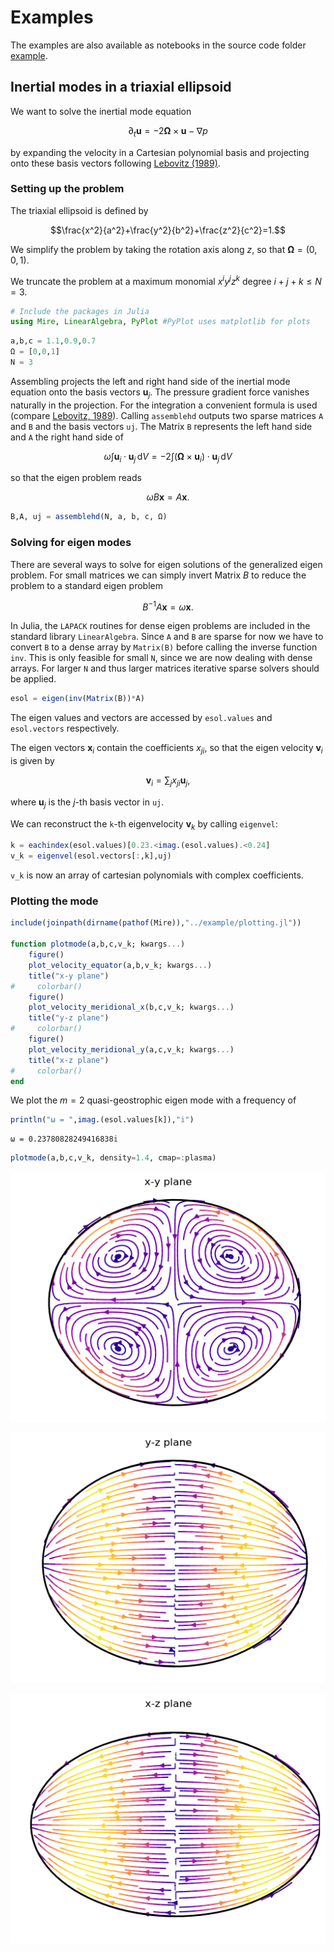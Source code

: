 # Examples

The examples are also available as notebooks in the source code folder [example](https://github.com/fgerick/Mire.jl/tree/master/example).

## Inertial modes in a triaxial ellipsoid

We want to solve the inertial mode equation

$$\partial_t \mathbf{u} = -2\mathbf{\Omega}\times\mathbf{u}-\nabla p$$

by expanding the velocity in a Cartesian polynomial basis and projecting onto these basis vectors following [Lebovitz (1989)](https://www.tandfonline.com/doi/abs/10.1080/03091928908208913).


### Setting up the problem

The triaxial ellipsoid is defined by

$$\frac{x^2}{a^2}+\frac{y^2}{b^2}+\frac{z^2}{c^2}=1.$$

We simplify the problem by taking the rotation axis along $z$, so that $\mathbf{\Omega}=(0,0,1)$.

We truncate the problem at a maximum monomial $x^iy^jz^k$ degree $i+j+k\leq N = 3$.


```julia
# Include the packages in Julia
using Mire, LinearAlgebra, PyPlot #PyPlot uses matplotlib for plots
```


```julia
a,b,c = 1.1,0.9,0.7
Ω = [0,0,1]
N = 3
```


Assembling projects the left and right hand side of the inertial mode equation onto the basis vectors $\mathbf{u}_j$. The pressure gradient force vanishes naturally in the projection. For the integration a convenient formula is used (compare [Lebovitz, 1989](https://www.tandfonline.com/doi/abs/10.1080/03091928908208913)). Calling `assemblehd` outputs two sparse matrices `A` and `B` and the basis vectors `uj`. The Matrix `B` represents the left hand side and `A` the right hand side of

$$\omega \int \mathbf{u}_i \cdot\mathbf{u}_j\, \mathrm{d}V = -2\int (\mathbf{\Omega}\times\mathbf{u}_i)\cdot\mathbf{u}_j\, \mathrm{d}V$$

so that the eigen problem reads

$$\omega B\mathbf{x}=A\mathbf{x}.$$


```julia
B,A, uj = assemblehd(N, a, b, c, Ω)
```

### Solving for eigen modes

There are several ways to solve for eigen solutions of the generalized eigen problem. For small matrices we can simply invert Matrix $B$ to reduce the problem to a standard eigen problem

$$B^{-1}A\mathbf{x}=\omega\mathbf{x}.$$


In Julia, the `LAPACK` routines for dense eigen problems are included in the standard library `LinearAlgebra`. Since `A` and `B` are sparse for now we have to convert `B` to a dense array by `Matrix(B)` before calling the inverse function `inv`. This is only feasible for small `N`, since we are now dealing with dense arrays. For larger `N` and thus larger matrices iterative sparse solvers should be applied.


```julia
esol = eigen(inv(Matrix(B))*A)
```

The eigen values and vectors are accessed by `esol.values` and `esol.vectors` respectively.


The eigen vectors $\mathbf{x}_i$ contain the coefficients $x_{ji}$, so that the eigen velocity $\mathbf{v}_i$ is given by

$$\mathbf{v}_i = \sum_{j}x_{ji}\mathbf{u}_j,$$

where $\mathbf{u}_j$ is the $j$-th basis vector in `uj`.

We can reconstruct the `k`-th eigenvelocity $\mathbf{v}_k$ by calling `eigenvel`:


```julia
k = eachindex(esol.values)[0.23.<imag.(esol.values).<0.24]
v_k = eigenvel(esol.vectors[:,k],uj)
```

`v_k` is now an array of cartesian polynomials with complex coefficients.

### Plotting the mode


```julia
include(joinpath(dirname(pathof(Mire)),"../example/plotting.jl"))

function plotmode(a,b,c,v_k; kwargs...)
    figure()
    plot_velocity_equator(a,b,v_k; kwargs...)
    title("x-y plane")
#     colorbar()
    figure()
    plot_velocity_meridional_x(b,c,v_k; kwargs...)
    title("y-z plane")
#     colorbar()
    figure()
    plot_velocity_meridional_y(a,c,v_k; kwargs...)
    title("x-z plane")
#     colorbar()
end
```

We plot the $m=2$ quasi-geostrophic eigen mode with a frequency of


```julia
println("ω = ",imag.(esol.values[k]),"𝕚")
```

    ω = 0.23780828249416838𝕚



```julia
plotmode(a,b,c,v_k, density=1.4, cmap=:plasma)
```


![png](output_17_0.png)



![png](output_17_1.png)



![png](output_17_2.png)
